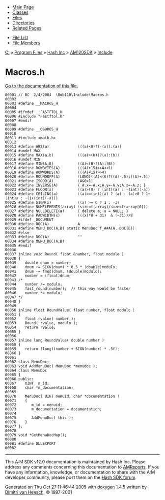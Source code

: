 <div class="tabs">

- [Main Page](index.md)
- [Classes](annotated.md)
- <span id="current">[Files](files.md)</span>
- [Directories](dirs.md)
- [Related Pages](pages.md)

</div>

<div class="tabs">

- [File List](files.md)
- [File Members](globals.md)

</div>

<div class="nav">

<a href="dir_C_3A_2F.md" class="el">C:</a> » <a href="dir_C_3A_2FProgram_20Files_2F.md" class="el">Program Files</a> » <a href="dir_C_3A_2FProgram_20Files_2FHash_20Inc_2F.md" class="el">Hash Inc</a> » <a href="dir_C_3A_2FProgram_20Files_2FHash_20Inc_2FAM120SDK_2F.md" class="el">AM120SDK</a> » <a href="dir_C_3A_2FProgram_20Files_2FHash_20Inc_2FAM120SDK_2FInclude_2F.md" class="el">Include</a>

</div>

# Macros.h

[Go to the documentation of this file.](Macros_8h.md)

<div class="fragment">

``` fragment
00001 // BC  2/4/2004  \Bob110\Include\Macros.h
00002 
00003 #define __MACROS_H
00004 
00005 #ifndef __FASTFTOL_H
00006 #include "Fastftol.h"
00007 #endif
00008 
00009 #define __OS9ROS_H
00010 
00011 #include <math.h>
00012 
00013 #define ABS(a)             (((a)<0)?(-(a)):(a))
00014 #undef MAX
00015 #define MAX(a,b)           (((a)>(b))?(a):(b))
00016 #undef MIN
00017 #define MIN(A,B)           ((A)<(B)?(A):(B))
00018 #define ROWBYTES(A)        (((A)+15)>>4<<1)
00019 #define ROWWORDS(A)        (((A)+15)>>4)
00020 #define ROUNDOFF(A)        (LONG)((A)<(0)?((A)-.5):((A)+.5))
00021 #define ISODD(A)           (A&0x1)
00022 #define INVERSE(A)         { A.x=-A.x;A.y=-A.y;A.z=-A.z; }
00023 #define FLOOR(a)           ((a)>(0) ? (int)(a) : -(int)(-a))
00024 #define CEILING(a)         ((a)==(int)(a) ? (a) : (a)>0 ? 1+(int)a : -(1+(int)(-a)))
00025 #define SIGN(x)            ((x) >= 0 ? 1 : -1)
00026 #define NUMELEMENTS(array) (sizeof(array)/sizeof(array[0]))
00027 #define NULLDELETE(a)      { delete a; a = NULL; }
00028 #define PADWIDTH(x)        (((x)*8 + 31)  & (~31))/8
00029 #ifdef _DOCUMENT
00030 #define DOC(A)             A
00031 #define MENU_DOC(A,B) static MenuDoc f_##A(A, DOC(B))
00032 #else
00033 #define DOC(A)             ""
00034 #define MENU_DOC(A,B)
00035 #endif
00036 
00037 inline void Round( float &number, float modulo )
00038 {
00039    double dnum = number;
00040    dnum += SIGN(dnum) * 0.5 * (double)modulo;
00041    dnum -= fmod(dnum, (double)modulo);
00042    number = (float)dnum;
00043 /*
00044    number /= modulo;
00045    fast_round(number);  // this way would be faster
00046    number *= modulo;
00047 */
00048 }
00049 
00050 inline float RoundValue( float number, float modulo )
00051 {
00052    float rvalue( number );
00053    Round( rvalue, modulo );
00054    return rvalue;
00055 }
00056 
00057 inline long RoundValue( double number )
00058 {
00059    return (long)(number + SIGN(number) * .5f);
00060 }
00061 
00062 class MenuDoc;
00063 void AddMenuDoc( MenuDoc *menudoc );
00064 class MenuDoc 
00065 {
00066 public:
00067    UINT  m_id;
00068    char *m_documentation;
00069 
00070    MenuDoc( UINT menuid, char *documentation )
00071    {
00072       m_id = menuid;
00073       m_documentation = documentation;
00074 
00075       AddMenuDoc( this );
00076    }
00077 };
00078 
00079 void *GetMenuDocMap();
00080 
00081 #define DLLEXPORT
00082 
```

</div>

------------------------------------------------------------------------

<span class="small">This A:M SDK v12.0 documentation is maintained by Hash Inc. Please address any comments concerning this documentation to [AMReports](http://www.hash.com/reports). If you have any information, knowledge, or documentation to share with the A:M developer community, please post them on the [Hash SDK forum](http://www.hash.com/forums/index.php?showforum=11).</span>

Generated on Thu Oct 27 11:46:44 2005 with [<span class="image placeholder" original-image-src="doxygen.png" original-image-title="" height="45" width="100" align="middle" border="0">doxygen</span>](http://www.doxygen.org/index.html) 1.4.5 written by [Dimitri van Heesch](mailto:dimitri@stack.nl), © 1997-2001
